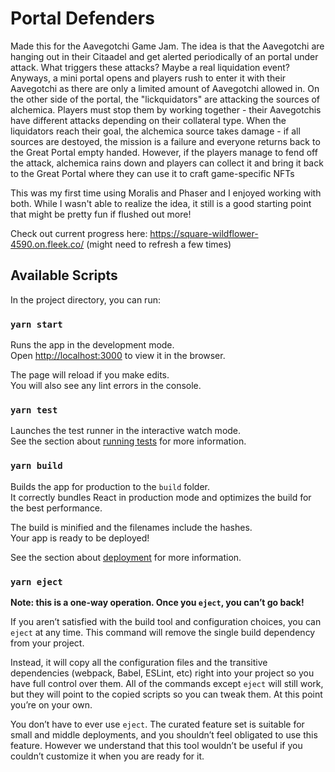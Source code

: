 # Portal Defenders

Made this for the Aavegotchi Game Jam. The idea is that the Aavegotchi are hanging out in their Citaadel and get alerted periodically of an portal under attack. What triggers these attacks? Maybe a real liquidation event? Anyways, a mini portal opens and players rush to enter it with their Aavegotchi as there are only a limited amount of Aavegotchi allowed in. On the other side of the portal, the "lickquidators" are attacking the sources of alchemica. Players must stop them by working together - their Aavegotchis have different attacks depending on their collateral type. When the liquidators reach their goal, the alchemica source takes damage - if all sources are destoyed, the mission is a failure and everyone returns back to the Great Portal empty handed. However, if the players manage to fend off the attack, alchemica rains down and players can collect it and bring it back to the Great Portal where they can use it to craft game-specific NFTs

This was my first time using Moralis and Phaser and I enjoyed working with both. While I wasn't able to realize the idea, it still is a good starting point that might be pretty fun if flushed out more!

Check out current progress here: https://square-wildflower-4590.on.fleek.co/
(might need to refresh a few times)

## Available Scripts

In the project directory, you can run:

### `yarn start`

Runs the app in the development mode.\
Open [http://localhost:3000](http://localhost:3000) to view it in the browser.

The page will reload if you make edits.\
You will also see any lint errors in the console.

### `yarn test`

Launches the test runner in the interactive watch mode.\
See the section about [running tests](https://facebook.github.io/create-react-app/docs/running-tests) for more information.

### `yarn build`

Builds the app for production to the `build` folder.\
It correctly bundles React in production mode and optimizes the build for the best performance.

The build is minified and the filenames include the hashes.\
Your app is ready to be deployed!

See the section about [deployment](https://facebook.github.io/create-react-app/docs/deployment) for more information.

### `yarn eject`

**Note: this is a one-way operation. Once you `eject`, you can’t go back!**

If you aren’t satisfied with the build tool and configuration choices, you can `eject` at any time. This command will remove the single build dependency from your project.

Instead, it will copy all the configuration files and the transitive dependencies (webpack, Babel, ESLint, etc) right into your project so you have full control over them. All of the commands except `eject` will still work, but they will point to the copied scripts so you can tweak them. At this point you’re on your own.

You don’t have to ever use `eject`. The curated feature set is suitable for small and middle deployments, and you shouldn’t feel obligated to use this feature. However we understand that this tool wouldn’t be useful if you couldn’t customize it when you are ready for it.
